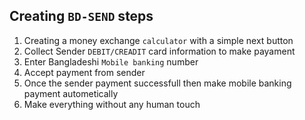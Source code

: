## Creating `BD-SEND` steps

1. Creating a money exchange `calculator` with a simple next button
2. Collect Sender `DEBIT/CREADIT` card information to make payament
3. Enter Bangladeshi `Mobile banking` number
4. Accept payment from sender
5. Once the sender payment successfull then make mobile banking payment autometically
6. Make everything without any human touch
